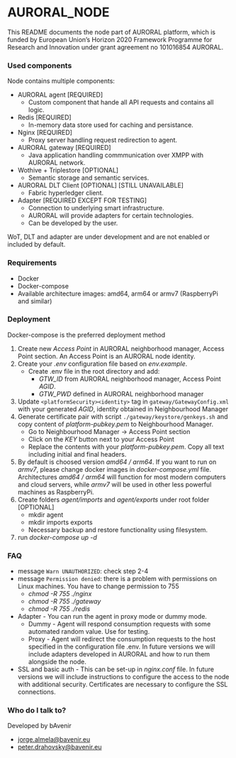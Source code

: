 # AURORAL_NODE #

This README documents the node part of AURORAL platform, which is funded by European Union’s Horizon 2020 Framework Programme for Research and Innovation under grant agreement no 101016854 AURORAL.

### Used components ###
Node contains multiple components:
- AURORAL agent [REQUIRED]
  - Custom component that hande all API requests and contains all logic.
- Redis [REQUIRED]
  - In-memory data store used for caching and persistance.
- Nginx [REQUIRED]
  - Proxy server handling request redirection to agent.
- AURORAL gateway [REQUIRED]
  - Java application handling commmunication over XMPP with AURORAL network.
- Wothive + Triplestore [OPTIONAL]
  - Semantic storage and semantic services. 
- AURORAL DLT Client [OPTIONAL] [STILL UNAVAILABLE]
  - Fabric hyperledger client.
- Adapter [REQUIRED EXCEPT FOR TESTING]
  - Connection to underlying smart infrastructure.
  - AURORAL will provide adapters for certain technologies.
  - Can be developed by the user.

WoT, DLT and adapter are under development and are not enabled or included by default.
  
### Requirements ###
- Docker
- Docker-compose
- Available architecture images: amd64, arm64 or armv7 (RaspberryPi and similar)

### Deployment ###

Docker-compose is the preferred deployment method

1. Create new *Access Point* in AURORAL neighborhood manager, Access Point section. An Access Point is an AURORAL node identity.
2. Create your *.env* configuration file based on *env.example*.
   -  Create .env file in the root directory and add:
      -  *GTW_ID* from AURORAL neighborhood manager, Access Point *AGID*.
      -  *GTW_PWD* defined in AURORAL neighborhood manager
3.  Update `<platformSecurity><identity>` tag in `gateway/GatewayConfig.xml` with your generated *AGID*, identity obtained in Neighbourhood Manager
4.  Generate certificate pair with script `./gateway/keystore/genkeys.sh` and copy content of *platform-pubkey.pem* to Neighbourhood Manager.
    - Go to Neighbourhood Manager -> Access Point section
    - Click on the *KEY* button next to your Access Point
    - Replace the contents with your *platform-pubkey.pem*. Copy all text including initial and final headers.
5.  By default is choosed version *amd64 / arm64*. If you want to run on *armv7*, please change docker images in *docker-compose.yml* file. Architectures *amd64 / arm64* will function for most modern computers and cloud servers, while *armv7* will be used in other less powerful machines as RaspberryPi.
6.  Create folders *agent/imports* and *agent/exports* under root folder [OPTIONAL]
    - mkdir agent
    - mkdir imports exports
    - Necessary backup and restore functionality using filesystem.
7.  run *docker-compose up -d*

### FAQ ###

- message `Warn UNAUTHORIZED`: check step 2-4
- message `Permission denied`: there is a problem with permissions on Linux machines. You have to change permission to 755
  - *chmod -R 755 ./nginx*
  - *chmod -R 755 ./gateway*
  - *chmod -R 755 ./redis*
- Adapter - You can run the agent in proxy mode or dummy mode.
    - Dummy - Agent will respond consumption requests with some automated random value. Use for testing.
    - Proxy - Agent will redirect the consumption requests to the host specified in the configuration file .env. In future versions we will include adapters developed in AURORAL and how to run them alongside the node. 
- SSL and basic auth - This can be set-up in *nginx.conf* file. In future versions we will include instructions to configure the access to the node with additional security. Certificates are necessary to configure the SSL connections.

### Who do I talk to? ###

Developed by bAvenir

* jorge.almela@bavenir.eu
* peter.drahovsky@bavenir.eu
